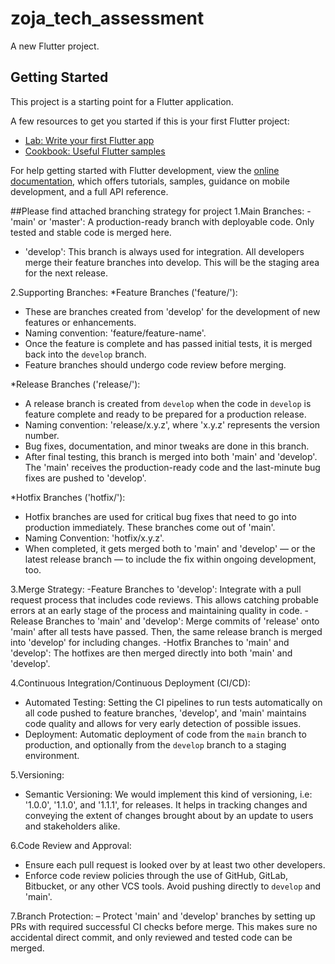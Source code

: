 # zoja_tech_assessment

A new Flutter project.

## Getting Started

This project is a starting point for a Flutter application.

A few resources to get you started if this is your first Flutter project:

- [Lab: Write your first Flutter app](https://docs.flutter.dev/get-started/codelab)
- [Cookbook: Useful Flutter samples](https://docs.flutter.dev/cookbook)

For help getting started with Flutter development, view the
[online documentation](https://docs.flutter.dev/), which offers tutorials,
samples, guidance on mobile development, and a full API reference.


##Please find attached branching strategy for project
1.Main Branches:
-'main' or 'master': A production-ready branch with deployable code. Only tested and stable code is merged here.
- 'develop': This branch is always used for integration. All developers merge their feature branches into develop. This will be the staging area for the next release.

2.Supporting Branches:
*Feature Branches ('feature/'):
- These are branches created from 'develop' for the development of new features or enhancements.
- Naming convention: 'feature/feature-name'.
- Once the feature is complete and has passed initial tests, it is merged back into the `develop` branch.
- Feature branches should undergo code review before merging.

*Release Branches ('release/'):
- A release branch is created from `develop` when the code in `develop` is feature complete and ready to be prepared for a production release.
- Naming convention: 'release/x.y.z', where 'x.y.z' represents the version number.
- Bug fixes, documentation, and minor tweaks are done in this branch.
- After final testing, this branch is merged into both 'main' and 'develop'. The 'main' receives the production-ready code and the last-minute bug fixes are pushed to 'develop'.

*Hotfix Branches ('hotfix/'):
- Hotfix branches are used for critical bug fixes that need to go into production immediately.
  These branches come out of 'main'.
- Naming Convention: 'hotfix/x.y.z'.
- When completed, it gets merged both to 'main' and 'develop' — or the latest release branch — to include the fix within ongoing development, too.

3.Merge Strategy:
-Feature Branches to 'develop': Integrate with a pull request process that includes code reviews. This allows catching probable errors at an early stage of the process and maintaining quality in code.
-Release Branches to 'main' and 'develop': Merge commits of 'release' onto 'main' after all tests have passed. Then, the same release branch is merged into 'develop' for including changes.
-Hotfix Branches to 'main' and 'develop': The hotfixes are then merged directly into both 'main' and 'develop'.

4.Continuous Integration/Continuous Deployment (CI/CD):
- Automated Testing: Setting the CI pipelines to run tests automatically on all code pushed to feature branches, 'develop', and 'main' maintains code quality and allows for very early detection of possible issues.
- Deployment: Automatic deployment of code from the `main` branch to production, and optionally from the `develop` branch to a staging environment.

5.Versioning:
- Semantic Versioning: We would implement this kind of versioning, i.e: '1.0.0', '1.1.0', and '1.1.1', for releases. It helps in tracking changes and conveying the extent of changes brought about by an update to users and stakeholders alike.

6.Code Review and Approval:
- Ensure each pull request is looked over by at least two other developers.
- Enforce code review policies through the use of GitHub, GitLab, Bitbucket, or any other VCS tools. Avoid pushing directly to `develop` and 'main'.

7.Branch Protection:
– Protect 'main' and 'develop' branches by setting up PRs with required successful CI checks before merge. This makes sure no accidental direct commit, and only reviewed and tested code can be merged.

